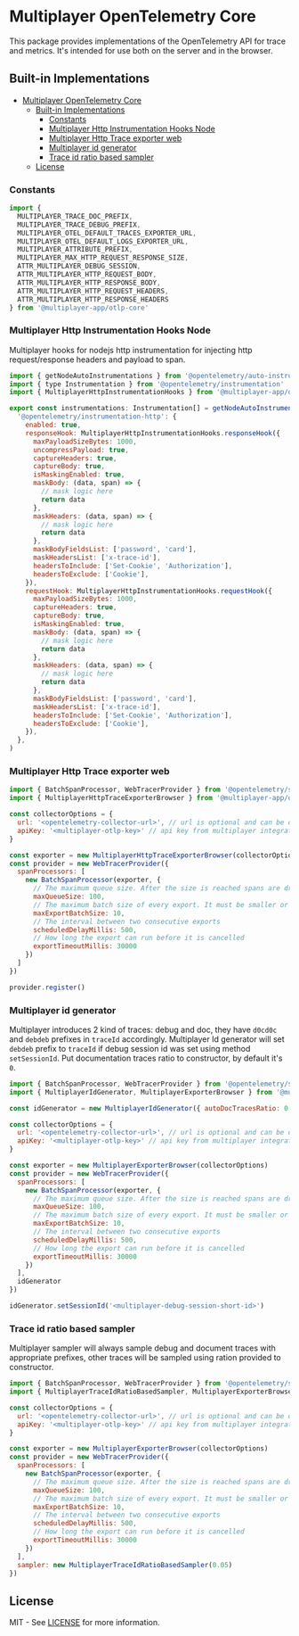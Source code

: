 # Multiplayer OpenTelemetry Core

This package provides implementations of the OpenTelemetry API for trace and metrics. It's intended for use both on the server and in the browser.

## Built-in Implementations

- [Multiplayer OpenTelemetry Core](#multiplayer-opentelemetry-core)
  - [Built-in Implementations](#built-in-implementations)
    - [Constants](#constants)
    - [Multiplayer Http Instrumentation Hooks Node](#multiplayer-http-instrumentation-hooks-node)
    - [Multiplayer Http Trace exporter web](#multiplayer-http-trace-exporter-web)
    - [Multiplayer id generator](#multiplayer-id-generator)
    - [Trace id ratio based sampler](#trace-id-ratio-based-sampler)
  - [License](#license)

### Constants

```javascript
import {
  MULTIPLAYER_TRACE_DOC_PREFIX,
  MULTIPLAYER_TRACE_DEBUG_PREFIX,
  MULTIPLAYER_OTEL_DEFAULT_TRACES_EXPORTER_URL,
  MULTIPLAYER_OTEL_DEFAULT_LOGS_EXPORTER_URL,
  MULTIPLAYER_ATTRIBUTE_PREFIX,
  MULTIPLAYER_MAX_HTTP_REQUEST_RESPONSE_SIZE,
  ATTR_MULTIPLAYER_DEBUG_SESSION,
  ATTR_MULTIPLAYER_HTTP_REQUEST_BODY,
  ATTR_MULTIPLAYER_HTTP_RESPONSE_BODY,
  ATTR_MULTIPLAYER_HTTP_REQUEST_HEADERS,
  ATTR_MULTIPLAYER_HTTP_RESPONSE_HEADERS
} from '@multiplayer-app/otlp-core'
```

### Multiplayer Http Instrumentation Hooks Node

Multiplayer hooks for nodejs http instrumentation for injecting http request/response headers and payload to span.

```javascript
import { getNodeAutoInstrumentations } from '@opentelemetry/auto-instrumentations-node'
import { type Instrumentation } from '@opentelemetry/instrumentation'
import { MultiplayerHttpInstrumentationHooks } from '@multiplayer-app/otlp-core'

export const instrumentations: Instrumentation[] = getNodeAutoInstrumentations({
  '@opentelemetry/instrumentation-http': {
    enabled: true,
    responseHook: MultiplayerHttpInstrumentationHooks.responseHook({
      maxPayloadSizeBytes: 1000,
      uncompressPayload: true,
      captureHeaders: true,
      captureBody: true,
      isMaskingEnabled: true,
      maskBody: (data, span) => {
        // mask logic here
        return data
      },
      maskHeaders: (data, span) => {
        // mask logic here
        return data
      },
      maskBodyFieldsList: ['password', 'card'],
      maskHeadersList: ['x-trace-id'],
      headersToInclude: ['Set-Cookie', 'Authorization'],
      headersToExclude: ['Cookie'],
    }),
    requestHook: MultiplayerHttpInstrumentationHooks.requestHook({
      maxPayloadSizeBytes: 1000,
      captureHeaders: true,
      captureBody: true,
      isMaskingEnabled: true,
      maskBody: (data, span) => {
        // mask logic here
        return data
      },
      maskHeaders: (data, span) => {
        // mask logic here
        return data
      },
      maskBodyFieldsList: ['password', 'card'],
      maskHeadersList: ['x-trace-id'],
      headersToInclude: ['Set-Cookie', 'Authorization'],
      headersToExclude: ['Cookie'],
    }),
  },
)
```

### Multiplayer Http Trace exporter web

```javascript
import { BatchSpanProcessor, WebTracerProvider } from '@opentelemetry/sdk-trace-web'
import { MultiplayerHttpTraceExporterBrowser } from '@multiplayer-app/otlp-core'

const collectorOptions = {
  url: '<opentelemetry-collector-url>', // url is optional and can be omitted - default is https://api.multiplayer.app/v1/traces
  apiKey: '<multiplayer-otlp-key>' // api key from multiplayer integration
}

const exporter = new MultiplayerHttpTraceExporterBrowser(collectorOptions)
const provider = new WebTracerProvider({
  spanProcessors: [
    new BatchSpanProcessor(exporter, {
      // The maximum queue size. After the size is reached spans are dropped.
      maxQueueSize: 100,
      // The maximum batch size of every export. It must be smaller or equal to maxQueueSize.
      maxExportBatchSize: 10,
      // The interval between two consecutive exports
      scheduledDelayMillis: 500,
      // How long the export can run before it is cancelled
      exportTimeoutMillis: 30000
    })
  ]
})

provider.register()
```

### Multiplayer id generator

Multiplayer introduces 2 kind of traces: debug and doc, they have `d0cd0c` and `debdeb` prefixes in `traceId` accordingly.
Multiplayer Id generator will set `debdeb` prefix to `traceId` if debug session id was set using method `setSessionId`.
Put documentation traces ratio to constructor, by default it's `0`.

```javascript
import { BatchSpanProcessor, WebTracerProvider } from '@opentelemetry/sdk-trace-web'
import { MultiplayerIdGenerator, MultiplayerExporterBrowser } from '@multiplayer-app/otlp-core'

const idGenerator = new MultiplayerIdGenerator({ autoDocTracesRatio: 0.05 })

const collectorOptions = {
  url: '<opentelemetry-collector-url>', // url is optional and can be omitted - default is https://api.multiplayer.app/v1/traces
  apiKey: '<multiplayer-otlp-key>' // api key from multiplayer integration
}

const exporter = new MultiplayerExporterBrowser(collectorOptions)
const provider = new WebTracerProvider({
  spanProcessors: [
    new BatchSpanProcessor(exporter, {
      // The maximum queue size. After the size is reached spans are dropped.
      maxQueueSize: 100,
      // The maximum batch size of every export. It must be smaller or equal to maxQueueSize.
      maxExportBatchSize: 10,
      // The interval between two consecutive exports
      scheduledDelayMillis: 500,
      // How long the export can run before it is cancelled
      exportTimeoutMillis: 30000
    })
  ],
  idGenerator
})

idGenerator.setSessionId('<multiplayer-debug-session-short-id>')
```

### Trace id ratio based sampler

Multiplayer sampler will always sample debug and document traces with appropriate prefixes, other traces will be sampled using ration provided to constructor.

```javascript
import { BatchSpanProcessor, WebTracerProvider } from '@opentelemetry/sdk-trace-web'
import { MultiplayerTraceIdRatioBasedSampler, MultiplayerExporterBrowser } from '@multiplayer-app/otlp-core'

const collectorOptions = {
  url: '<opentelemetry-collector-url>', // url is optional and can be omitted - default is https://api.multiplayer.app/v1/traces
  apiKey: '<multiplayer-otlp-key>' // api key from multiplayer integration
}

const exporter = new MultiplayerExporterBrowser(collectorOptions)
const provider = new WebTracerProvider({
  spanProcessors: [
    new BatchSpanProcessor(exporter, {
      // The maximum queue size. After the size is reached spans are dropped.
      maxQueueSize: 100,
      // The maximum batch size of every export. It must be smaller or equal to maxQueueSize.
      maxExportBatchSize: 10,
      // The interval between two consecutive exports
      scheduledDelayMillis: 500,
      // How long the export can run before it is cancelled
      exportTimeoutMillis: 30000
    })
  ],
  sampler: new MultiplayerTraceIdRatioBasedSampler(0.05)
})
```

## License

MIT - See [LICENSE](./LICENSE) for more information.
